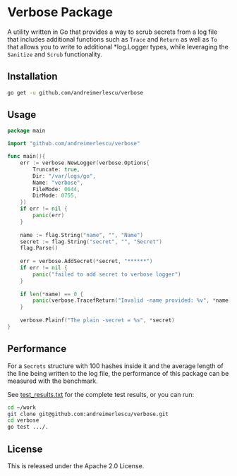 # Verbose Package

A utility written in Go that provides a way to scrub 
secrets from a log file that includes additional functions
such as `Trace` and `Return` as well as `To` that allows 
you to write to additional *log.Logger types, while 
leveraging the `Sanitize` and `Scrub` functionality.

## Installation

```bash
go get -u github.com/andreimerlescu/verbose
```

## Usage

```go
package main

import "github.com/andreimerlescu/verbose"

func main(){
    err := verbose.NewLogger(verbose.Options{
        Truncate: true,
        Dir: "/var/logs/go",
        Name: "verbose",
        FileMode: 0644,
        DirMode: 0755,
    })
    if err != nil {
        panic(err)
    }
    
    name := flag.String("name", "", "Name")
    secret := flag.String("secret", "", "Secret")
    flag.Parse()
    
    err = verbose.AddSecret(*secret, "******")
    if err != nil {
        panic("failed to add secret to verbose logger")
    }
    
    if len(*name) == 0 {
        panic(verbose.TracefReturn("Invalid -name provided: %v", *name))
    }
    
    verbose.Plainf("The plain -secret = %s", *secret)
}
```

## Performance

For a `Secrets` structure with 100 hashes inside it and the average length of the line being
written to the log file, the performance of this package can be measured with the benchmark.

See [test_results.txt](test_results.txt) for the complete test results, or you can run: 

```bash
cd ~/work
git clone git@github.com:andreimerlescu/verbose.git
cd verbose
go test .../.
```

## License

This is released under the Apache 2.0 License.
